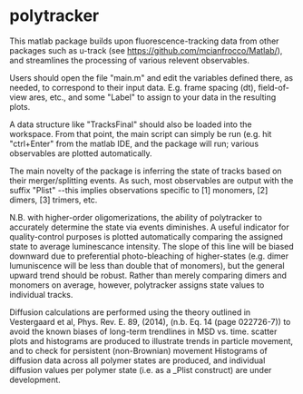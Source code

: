 # polytracker
This matlab package builds upon fluorescence-tracking data from other packages such as u-track (see https://github.com/mcianfrocco/Matlab/), and streamlines the processing of various relevent observables.

Users should open the file "main.m" and edit the variables defined there, as needed, to correspond to their input data. E.g. frame spacing (dt), field-of-view ares, etc., and some "Label" to assign to your data in the resulting plots.

A data structure like "TracksFinal" should also be loaded into the workspace. From that point, the main script can simply be run (e.g. hit "ctrl+Enter" from the matlab IDE, and the package will run; various observables are plotted automatically.


The main novelty of the package is inferring the state of tracks based on their merger/splitting events. As such, most observables are output with the suffix "Plist" --this implies observations specific to [1] monomers, [2] dimers, [3] trimers, etc. 

N.B. with higher-order oligomerizations, the ability of polytracker to accurately determine the state via events diminishes. A useful indicator for quality-control purposes is plotted automatically comparing the assigned state to average luminescance intensity.  The slope of this line will be biased downward due to preferential photo-bleaching of higher-states (e.g. dimer lumuniscence will be less than double that of monomers), but the general upward trend should be robust. Rather than merely comparing dimers and monomers on average, however, polytracker assigns state values to individual tracks. 

Diffusion calculations are performed using the theory outlined in Vestergaard et al, Phys. Rev. E. 89, (2014), (n.b. Eq. 14 (page 022726-7)) to avoid the known biases of long-term trendlines in MSD vs. time. scatter plots and histograms are produced to illustrate trends in particle movement, and to check for persistent (non-Brownian) movement
Histograms of diffusion data across all polymer states are produced, and individual diffusion values per polymer state (i.e. as a _Plist construct) are under development.



